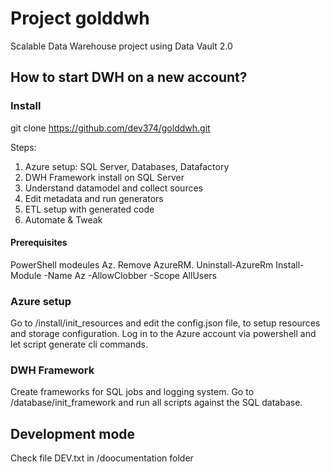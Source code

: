 # Project golddwh
Scalable Data Warehouse project using Data Vault 2.0

## How to start DWH on a new account?

### Install 
git clone https://github.com/dev374/golddwh.git

Steps:
1. Azure setup: SQL Server, Databases, Datafactory
2. DWH Framework install on SQL Server
3. Understand datamodel and collect sources
4. Edit metadata and run generators
6. ETL setup with generated code 
7. Automate & Tweak

#### Prerequisites
PowerShell modeules Az. Remove AzureRM.
		Uninstall-AzureRm
		Install-Module -Name Az -AllowClobber -Scope AllUsers

### Azure setup
Go to /install/init_resources and edit the config.json file, to setup resources and storage configuration.
Log in to the Azure account via powershell and let script generate cli commands.

### DWH Framework
Create frameworks for SQL jobs and logging system.
Go to /database/init_framework and run all scripts against the SQL database.

## Development mode
Check file DEV.txt in /doocumentation folder
